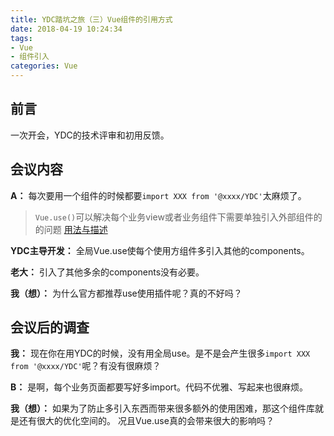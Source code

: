 ```yaml
---
title: YDC踏坑之旅（三）Vue组件的引用方式
date: 2018-04-19 10:24:34
tags:
- Vue
- 组件引入
categories: Vue
---
```


##  前言

一次开会，YDC的技术评审和初用反馈。

## 会议内容

**A：** 每次要用一个组件的时候都要`import XXX from '@xxxx/YDC'`太麻烦了。
> `Vue.use()`可以解决每个业务view或者业务组件下需要单独引入外部组件的的问题
> [用法与描述](https://cn.vuejs.org/v2/api/#Vue-use-plugin)

**YDC主导开发：** 全局Vue.use使每个使用方组件多引入其他的components。

**老大：** 引入了其他多余的components没有必要。

**我（想）：** 为什么官方都推荐use使用插件呢？真的不好吗？

## 会议后的调查

**我：** 现在你在用YDC的时候，没有用全局use。是不是会产生很多`import XXX from '@xxxx/YDC'`呢？有没有很麻烦？

**B：** 是啊，每个业务页面都要写好多import。代码不优雅、写起来也很麻烦。

**我（想）：** 如果为了防止多引入东西而带来很多额外的使用困难，那这个组件库就是还有很大的优化空间的。
况且Vue.use真的会带来很大的影响吗？
